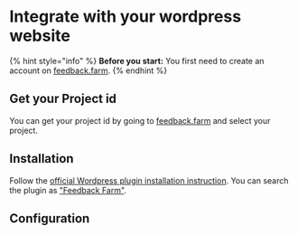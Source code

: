 # Integrate with your wordpress website

{% hint style="info" %}
**Before you start:** You first need to create an account on [feedback.farm](https://feedback.farm).
{% endhint %}

## Get your Project id

You can get your project id by going to [feedback.farm](https://feedback.farm) and select your project.

## Installation

Follow the [official Wordpress plugin installation instruction](https://wordpress.org/support/article/managing-plugins/#automatic-plugin-installation-1). You can search the plugin as ["Feedback Farm"](https://wordpress.org/plugins/feedback-farm/).

## Configuration
